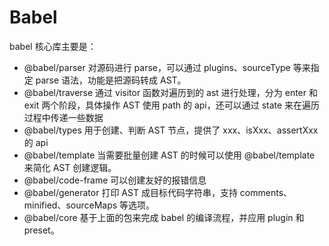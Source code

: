 # Babel

babel 核心库主要是：

- @babel/parser 对源码进行 parse，可以通过 plugins、sourceType 等来指定 parse 语法，功能是把源码转成 AST。
- @babel/traverse 通过 visitor 函数对遍历到的 ast 进行处理，分为 enter 和 exit 两个阶段，具体操作 AST 使用 path 的 api，还可以通过 state 来在遍历过程中传递一些数据
- @babel/types 用于创建、判断 AST 节点，提供了 xxx、isXxx、assertXxx 的 api
- @babel/template 当需要批量创建 AST 的时候可以使用 @babel/template 来简化 AST 创建逻辑。
- @babel/code-frame 可以创建友好的报错信息
- @babel/generator 打印 AST 成目标代码字符串，支持 comments、minified、sourceMaps 等选项。
- @babel/core 基于上面的包来完成 babel 的编译流程，并应用 plugin 和 preset。
